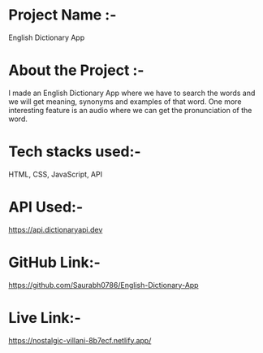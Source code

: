 # Project Name :-
English Dictionary App

# About the Project :-
I made an English Dictionary App where we have to search the words and we will get meaning, synonyms and examples of that word. One more interesting feature is an audio where we can get the pronunciation of the word.

# Tech stacks used:-
HTML, CSS, JavaScript, API

# API Used:-
https://api.dictionaryapi.dev

# GitHub Link:-
https://github.com/Saurabh0786/English-Dictionary-App

# Live Link:-
https://nostalgic-villani-8b7ecf.netlify.app/
